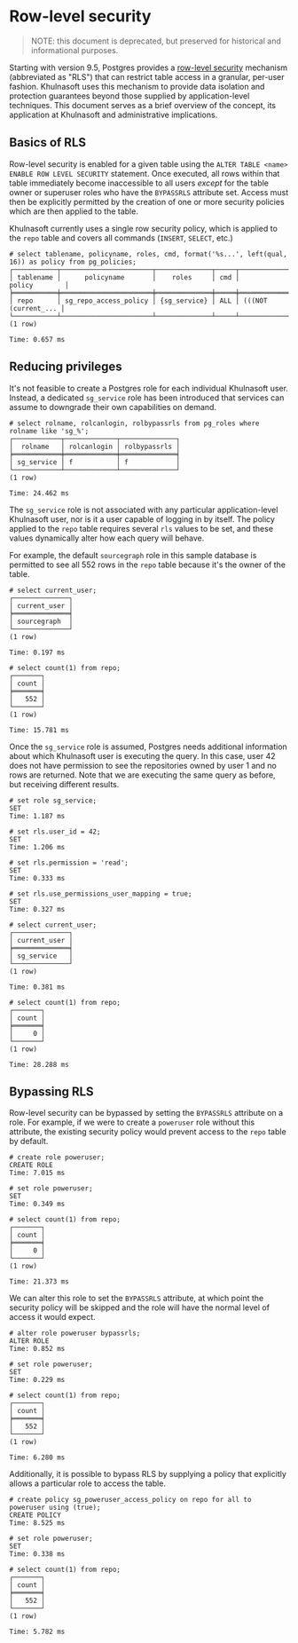 # Row-level security

> NOTE: this document is deprecated, but preserved for historical and informational purposes.

Starting with version 9.5, Postgres provides a [row-level security](https://www.postgresql.org/docs/13/ddl-rowsecurity.html) mechanism (abbreviated as "RLS") that can restrict table access in a granular, per-user fashion. Khulnasoft uses this mechanism to provide data isolation and protection guarantees beyond those supplied by application-level techniques. This document serves as a brief overview of the concept, its application at Khulnasoft and administrative implications.

## Basics of RLS

Row-level security is enabled for a given table using the `ALTER TABLE <name> ENABLE ROW LEVEL SECURITY` statement. Once executed, all rows within that table immediately become inaccessible to all users _except_ for the table owner or superuser roles who have the `BYPASSRLS` attribute set. Access must then be explicitly permitted by the creation of one or more security policies which are then applied to the table.

Khulnasoft currently uses a single row security policy, which is applied to the `repo` table and covers all commands (`INSERT`, `SELECT`, etc.)

```
# select tablename, policyname, roles, cmd, format('%s...', left(qual, 16)) as policy from pg_policies;
┌───────────┬───────────────────────┬──────────────┬─────┬─────────────────────┐
│ tablename │      policyname       │    roles     │ cmd │       policy        │
╞═══════════╪═══════════════════════╪══════════════╪═════╪═════════════════════╡
│ repo      │ sg_repo_access_policy │ {sg_service} │ ALL │ (((NOT (current_... │
└───────────┴───────────────────────┴──────────────┴─────┴─────────────────────┘
(1 row)

Time: 0.657 ms
```

## Reducing privileges

It's not feasible to create a Postgres role for each individual Khulnasoft user. Instead, a dedicated `sg_service` role has been introduced that services can assume to downgrade their own capabilities on demand.

```
# select rolname, rolcanlogin, rolbypassrls from pg_roles where rolname like 'sg_%';
┌────────────┬─────────────┬──────────────┐
│  rolname   │ rolcanlogin │ rolbypassrls │
╞════════════╪═════════════╪══════════════╡
│ sg_service │ f           │ f            │
└────────────┴─────────────┴──────────────┘
(1 row)

Time: 24.462 ms
```

The `sg_service` role is not associated with any particular application-level Khulnasoft user, nor is it a user capable of logging in by itself. The policy applied to the `repo` table requires several `rls` values to be set, and these values dynamically alter how each query will behave.

For example, the default `sourcegraph` role in this sample database is permitted to see all 552 rows in the `repo` table because it's the owner of the table.

```
# select current_user;
┌──────────────┐
│ current_user │
╞══════════════╡
│ sourcegraph  │
└──────────────┘
(1 row)

Time: 0.197 ms

# select count(1) from repo;
┌───────┐
│ count │
╞═══════╡
│   552 │
└───────┘
(1 row)

Time: 15.781 ms
```

Once the `sg_service` role is assumed, Postgres needs additional information about which Khulnasoft user is executing the query. In this case, user 42 does not have permission to see the repositories owned by user 1 and no rows are returned. Note that we are executing the same query as before, but receiving different results.

```
# set role sg_service;
SET
Time: 1.187 ms

# set rls.user_id = 42;
SET
Time: 1.206 ms

# set rls.permission = 'read';
SET
Time: 0.333 ms

# set rls.use_permissions_user_mapping = true;
SET
Time: 0.327 ms

# select current_user;
┌──────────────┐
│ current_user │
╞══════════════╡
│ sg_service   │
└──────────────┘
(1 row)

Time: 0.381 ms

# select count(1) from repo;
┌───────┐
│ count │
╞═══════╡
│     0 │
└───────┘
(1 row)

Time: 28.288 ms
```

## Bypassing RLS

Row-level security can be bypassed by setting the `BYPASSRLS` attribute on a role. For example, if we were to create a `poweruser` role without this attribute, the existing security policy would prevent access to the `repo` table by default.

```
# create role poweruser;
CREATE ROLE
Time: 7.015 ms

# set role poweruser;
SET
Time: 0.349 ms

# select count(1) from repo;
┌───────┐
│ count │
╞═══════╡
│     0 │
└───────┘
(1 row)

Time: 21.373 ms
```

We can alter this role to set the `BYPASSRLS` attribute, at which point the security policy will be skipped and the role will have the normal level of access it would expect.

```
# alter role poweruser bypassrls;
ALTER ROLE
Time: 0.852 ms

# set role poweruser;
SET
Time: 0.229 ms

# select count(1) from repo;
┌───────┐
│ count │
╞═══════╡
│   552 │
└───────┘
(1 row)

Time: 6.280 ms
```

Additionally, it is possible to bypass RLS by supplying a policy that explicitly allows a particular role to access the table.

```
# create policy sg_poweruser_access_policy on repo for all to poweruser using (true);
CREATE POLICY
Time: 8.525 ms

# set role poweruser;
SET
Time: 0.338 ms

# select count(1) from repo;
┌───────┐
│ count │
╞═══════╡
│   552 │
└───────┘
(1 row)

Time: 5.782 ms
```

